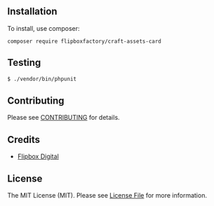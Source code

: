 ## Installation

To install, use composer:

```
composer require flipboxfactory/craft-assets-card
```

## Testing

``` bash
$ ./vendor/bin/phpunit
```

## Contributing

Please see [CONTRIBUTING](https://github.com/flipboxfactory/craft-assets-card/blob/master/CONTRIBUTING.md) for details.


## Credits

- [Flipbox Digital](https://github.com/flipbox)

## License

The MIT License (MIT). Please see [License File](https://github.com/flipboxfactory/craft-assets-card/blob/master/LICENSE) for more information.
